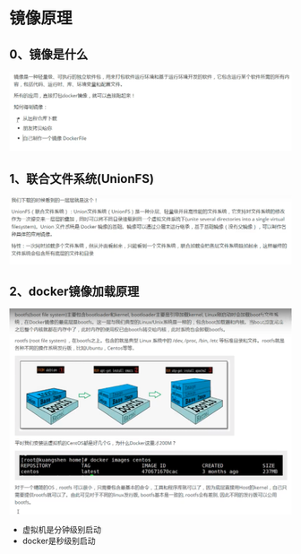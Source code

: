 # 镜像原理

## 0、镜像是什么

![镜像是什么](./images/镜像是什么.png)

## 1、联合文件系统(UnionFS)

![UnionFS](./images/UnionFS.png)



## 2、docker镜像加载原理

![镜像加载原理](./images/镜像加载原理.png)

- 虚拟机是分钟级别启动
- docker是秒级别启动








